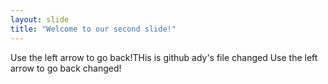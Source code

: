```yaml
---
layout: slide
title: "Welcome to our second slide!"
---
```

Use the left arrow to go back!THis is github ady's file changed
Use the left arrow to go back changed!
